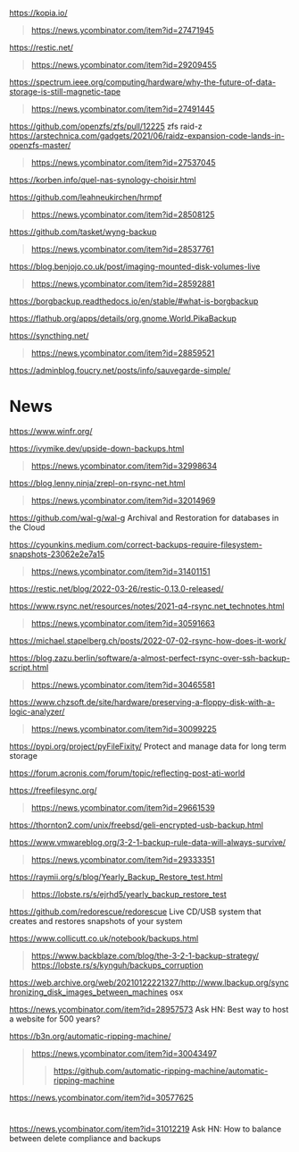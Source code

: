 https://kopia.io/
> https://news.ycombinator.com/item?id=27471945

https://restic.net/
> https://news.ycombinator.com/item?id=29209455

https://spectrum.ieee.org/computing/hardware/why-the-future-of-data-storage-is-still-magnetic-tape
> https://news.ycombinator.com/item?id=27491445

https://github.com/openzfs/zfs/pull/12225 zfs raid-z
https://arstechnica.com/gadgets/2021/06/raidz-expansion-code-lands-in-openzfs-master/
> https://news.ycombinator.com/item?id=27537045

https://korben.info/quel-nas-synology-choisir.html

https://github.com/leahneukirchen/hrmpf
> https://news.ycombinator.com/item?id=28508125

https://github.com/tasket/wyng-backup
> https://news.ycombinator.com/item?id=28537761

https://blog.benjojo.co.uk/post/imaging-mounted-disk-volumes-live
> https://news.ycombinator.com/item?id=28592881

https://borgbackup.readthedocs.io/en/stable/#what-is-borgbackup

https://flathub.org/apps/details/org.gnome.World.PikaBackup

https://syncthing.net/
> https://news.ycombinator.com/item?id=28859521

https://adminblog.foucry.net/posts/info/sauvegarde-simple/

# News
https://www.winfr.org/

https://ivymike.dev/upside-down-backups.html
> https://news.ycombinator.com/item?id=32998634

https://blog.lenny.ninja/zrepl-on-rsync-net.html
> https://news.ycombinator.com/item?id=32014969

https://github.com/wal-g/wal-g Archival and Restoration for databases in the Cloud

https://cyounkins.medium.com/correct-backups-require-filesystem-snapshots-23062e2e7a15
> https://news.ycombinator.com/item?id=31401151

https://restic.net/blog/2022-03-26/restic-0.13.0-released/

https://www.rsync.net/resources/notes/2021-q4-rsync.net_technotes.html
> https://news.ycombinator.com/item?id=30591663

https://michael.stapelberg.ch/posts/2022-07-02-rsync-how-does-it-work/

https://blog.zazu.berlin/software/a-almost-perfect-rsync-over-ssh-backup-script.html
> https://news.ycombinator.com/item?id=30465581

https://www.chzsoft.de/site/hardware/preserving-a-floppy-disk-with-a-logic-analyzer/
> https://news.ycombinator.com/item?id=30099225

https://pypi.org/project/pyFileFixity/ Protect and manage data for long term storage

https://forum.acronis.com/forum/topic/reflecting-post-ati-world

https://freefilesync.org/
> https://news.ycombinator.com/item?id=29661539

https://thornton2.com/unix/freebsd/geli-encrypted-usb-backup.html

https://www.vmwareblog.org/3-2-1-backup-rule-data-will-always-survive/
> https://news.ycombinator.com/item?id=29333351

https://raymii.org/s/blog/Yearly_Backup_Restore_test.html
> https://lobste.rs/s/ejrhd5/yearly_backup_restore_test

https://github.com/redorescue/redorescue Live CD/USB system that creates and restores snapshots of your system

https://www.collicutt.co.uk/notebook/backups.html
> https://www.backblaze.com/blog/the-3-2-1-backup-strategy/
> https://lobste.rs/s/kynguh/backups_corruption

https://web.archive.org/web/20210122221327/http://www.lbackup.org/synchronizing_disk_images_between_machines osx

https://news.ycombinator.com/item?id=28957573 Ask HN: Best way to host a website for 500 years?



https://b3n.org/automatic-ripping-machine/
> https://news.ycombinator.com/item?id=30043497
> > https://github.com/automatic-ripping-machine/automatic-ripping-machine

https://news.ycombinator.com/item?id=30577625

#
https://news.ycombinator.com/item?id=31012219 Ask HN: How to balance between delete compliance and backups
